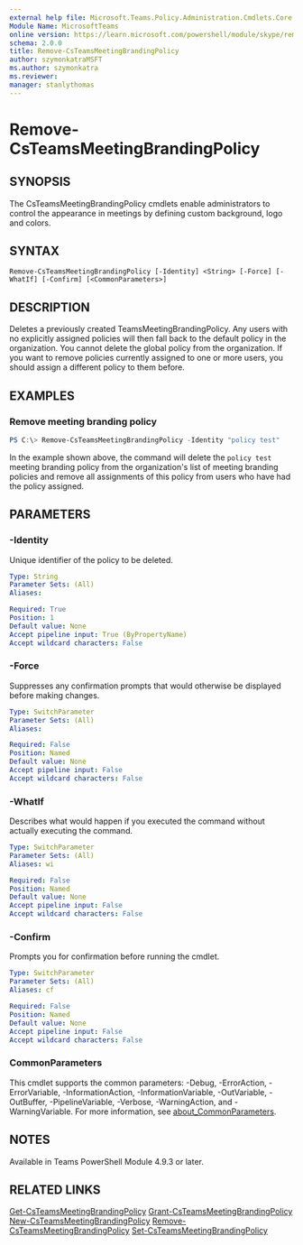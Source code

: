 ```yaml
---
external help file: Microsoft.Teams.Policy.Administration.Cmdlets.Core.dll-Help.xml
Module Name: MicrosoftTeams
online version: https://learn.microsoft.com/powershell/module/skype/remove-csteamsmeetingbrandingpolicy
schema: 2.0.0
title: Remove-CsTeamsMeetingBrandingPolicy
author: szymonkatraMSFT
ms.author: szymonkatra
ms.reviewer:
manager: stanlythomas
---
```


# Remove-CsTeamsMeetingBrandingPolicy

## SYNOPSIS
The CsTeamsMeetingBrandingPolicy cmdlets enable administrators to control the appearance in meetings by defining custom background, logo and colors.

## SYNTAX

```
Remove-CsTeamsMeetingBrandingPolicy [-Identity] <String> [-Force] [-WhatIf] [-Confirm] [<CommonParameters>]
```

## DESCRIPTION
Deletes a previously created TeamsMeetingBrandingPolicy. Any users with no explicitly assigned policies will then fall back to the default policy in the organization. You cannot delete the global policy from the organization. If you want to remove policies currently assigned to one or more users, you should assign a different policy to them before.

## EXAMPLES

### Remove meeting branding policy
```powershell
PS C:\> Remove-CsTeamsMeetingBrandingPolicy -Identity "policy test"
```

In the example shown above, the command will delete the `policy test` meeting branding policy from the organization's list of meeting branding policies and remove all assignments of this policy from users who have had the policy assigned.

## PARAMETERS

### -Identity
Unique identifier of the policy to be deleted.
```yaml
Type: String
Parameter Sets: (All)
Aliases:

Required: True
Position: 1
Default value: None
Accept pipeline input: True (ByPropertyName)
Accept wildcard characters: False
```

### -Force
Suppresses any confirmation prompts that would otherwise be displayed before making changes.

```yaml
Type: SwitchParameter
Parameter Sets: (All)
Aliases: 

Required: False
Position: Named
Default value: None
Accept pipeline input: False
Accept wildcard characters: False
```

### -WhatIf
Describes what would happen if you executed the command without actually executing the command.

```yaml
Type: SwitchParameter
Parameter Sets: (All)
Aliases: wi

Required: False
Position: Named
Default value: None
Accept pipeline input: False
Accept wildcard characters: False
```

### -Confirm
Prompts you for confirmation before running the cmdlet.

```yaml
Type: SwitchParameter
Parameter Sets: (All)
Aliases: cf

Required: False
Position: Named
Default value: None
Accept pipeline input: False
Accept wildcard characters: False
```

### CommonParameters
This cmdlet supports the common parameters: -Debug, -ErrorAction, -ErrorVariable, -InformationAction, -InformationVariable, -OutVariable, -OutBuffer, -PipelineVariable, -Verbose, -WarningAction, and -WarningVariable. For more information, see [about_CommonParameters](https://go.microsoft.com/fwlink/?LinkID=113216).


## NOTES

Available in Teams PowerShell Module 4.9.3 or later.

## RELATED LINKS

[Get-CsTeamsMeetingBrandingPolicy](Get-CsTeamsMeetingBrandingPolicy.md)
[Grant-CsTeamsMeetingBrandingPolicy](Grant-CsTeamsMeetingBrandingPolicy.md)
[New-CsTeamsMeetingBrandingPolicy](New-CsTeamsMeetingBrandingPolicy.md)
[Remove-CsTeamsMeetingBrandingPolicy](Remove-CsTeamsMeetingBrandingPolicy.md)
[Set-CsTeamsMeetingBrandingPolicy](Set-CsTeamsMeetingBrandingPolicy.md)